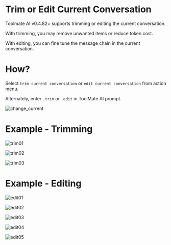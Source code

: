 # Trim or Edit Current Conversation

Toolmate AI v0.4.82+ supports trimming or editing the current conversation.

With trimming, you may remove unwanted items or reduce token cost.

With editing, you can fine tune the message chain in the current conversation.

# How?

Select `trim current conversation` or `edit current conversation` from action menu.

Alternately, enter `.trim` or `.edit` in ToolMate AI prompt.

![change_current](https://github.com/user-attachments/assets/a5d5ec96-034b-4835-9580-c640b0140453)

# Example - Trimming

![trim01](https://github.com/user-attachments/assets/3643e124-a849-4a54-bc9b-336beea6a19b)

![trim02](https://github.com/user-attachments/assets/aef84676-0c37-4c79-994c-6e381be48f86)

![trim03](https://github.com/user-attachments/assets/2874f6ba-81ba-4384-8e2d-2cda9d80bd35)

# Example - Editing

![edit01](https://github.com/user-attachments/assets/8ecc8082-a849-425d-8265-8485c541a9f0)

![edit02](https://github.com/user-attachments/assets/d7f78a81-cd8b-48af-a374-cc398b3d2905)

![edit03](https://github.com/user-attachments/assets/e69f246f-0f5d-4d8f-ba1d-3336ca4a4fd7)

![edit04](https://github.com/user-attachments/assets/8fc3ef54-1d67-4e42-9ae7-d49f8d5cd7c3)

![edit05](https://github.com/user-attachments/assets/ae7d2f4a-14c4-47b8-963a-e821416b085b)
